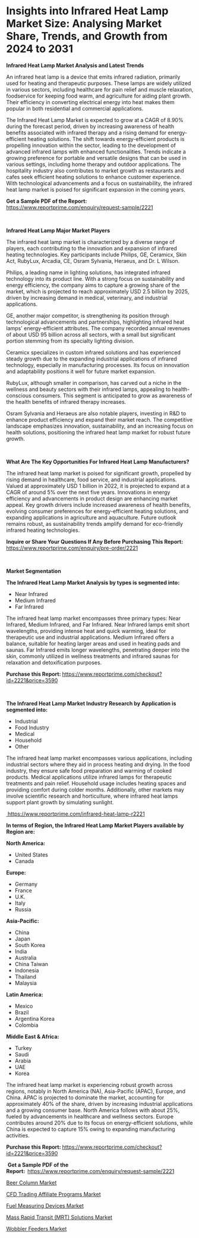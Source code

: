 <p><h1>Insights into Infrared Heat Lamp Market Size: Analysing Market Share, Trends, and Growth from 2024 to 2031</h1></p><p><strong>Infrared Heat Lamp Market Analysis and Latest Trends</strong></p>
<p><p>An infrared heat lamp is a device that emits infrared radiation, primarily used for heating and therapeutic purposes. These lamps are widely utilized in various sectors, including healthcare for pain relief and muscle relaxation, foodservice for keeping food warm, and agriculture for aiding plant growth. Their efficiency in converting electrical energy into heat makes them popular in both residential and commercial applications.</p><p>The Infrared Heat Lamp Market is expected to grow at a CAGR of 8.90% during the forecast period, driven by increasing awareness of health benefits associated with infrared therapy and a rising demand for energy-efficient heating solutions. The shift towards energy-efficient products is propelling innovation within the sector, leading to the development of advanced infrared lamps with enhanced functionalities. Trends indicate a growing preference for portable and versatile designs that can be used in various settings, including home therapy and outdoor applications. The hospitality industry also contributes to market growth as restaurants and cafes seek efficient heating solutions to enhance customer experience. With technological advancements and a focus on sustainability, the infrared heat lamp market is poised for significant expansion in the coming years.</p></p>
<p><strong>Get a Sample PDF of the Report:&nbsp;</strong> <a href="https://www.reportprime.com/enquiry/request-sample/2221">https://www.reportprime.com/enquiry/request-sample/2221</a></p>
<p>&nbsp;</p>
<p><strong>Infrared Heat Lamp Major Market Players</strong></p>
<p><p>The infrared heat lamp market is characterized by a diverse range of players, each contributing to the innovation and expansion of infrared heating technologies. Key participants include Philips, GE, Ceramicx, Skin Act, RubyLux, Arcadia, CE, Osram Sylvania, Heraeus, and Dr. L Wilson.</p><p>Philips, a leading name in lighting solutions, has integrated infrared technology into its product line. With a strong focus on sustainability and energy efficiency, the company aims to capture a growing share of the market, which is projected to reach approximately USD 2.5 billion by 2025, driven by increasing demand in medical, veterinary, and industrial applications. </p><p>GE, another major competitor, is strengthening its position through technological advancements and partnerships, highlighting infrared heat lamps' energy-efficient attributes. The company recorded annual revenues of about USD 95 billion across all sectors, with a small but significant portion stemming from its specialty lighting division.</p><p>Ceramicx specializes in custom infrared solutions and has experienced steady growth due to the expanding industrial applications of infrared technology, especially in manufacturing processes. Its focus on innovation and adaptability positions it well for future market expansion.</p><p>RubyLux, although smaller in comparison, has carved out a niche in the wellness and beauty sectors with their infrared lamps, appealing to health-conscious consumers. This segment is anticipated to grow as awareness of the health benefits of infrared therapy increases.</p><p>Osram Sylvania and Heraeus are also notable players, investing in R&D to enhance product efficiency and expand their market reach. The competitive landscape emphasizes innovation, sustainability, and an increasing focus on health solutions, positioning the infrared heat lamp market for robust future growth.</p></p>
<p>&nbsp;</p>
<p><strong>What Are The Key Opportunities For Infrared Heat Lamp Manufacturers?</strong></p>
<p><p>The infrared heat lamp market is poised for significant growth, propelled by rising demand in healthcare, food service, and industrial applications. Valued at approximately USD 1 billion in 2022, it is projected to expand at a CAGR of around 5% over the next five years. Innovations in energy efficiency and advancements in product design are enhancing market appeal. Key growth drivers include increased awareness of health benefits, evolving consumer preferences for energy-efficient heating solutions, and expanding applications in agriculture and aquaculture. Future outlook remains robust, as sustainability trends amplify demand for eco-friendly infrared heating technologies.</p></p>
<p><strong>Inquire or Share Your Questions If Any Before Purchasing This Report:</strong> <a href="https://www.reportprime.com/enquiry/pre-order/2221">https://www.reportprime.com/enquiry/pre-order/2221</a></p>
<p>&nbsp;</p>
<p><strong>Market Segmentation</strong></p>
<p><strong>The Infrared Heat Lamp Market Analysis by types is segmented into:</strong></p>
<p><ul><li>Near Infrared</li><li>Medium Infrared</li><li>Far Infrared</li></ul></p>
<p><p>The infrared heat lamp market encompasses three primary types: Near Infrared, Medium Infrared, and Far Infrared. Near Infrared lamps emit short wavelengths, providing intense heat and quick warming, ideal for therapeutic use and industrial applications. Medium Infrared offers a balance, suitable for heating larger areas and used in heating pads and saunas. Far Infrared emits longer wavelengths, penetrating deeper into the skin, commonly utilized in wellness treatments and infrared saunas for relaxation and detoxification purposes.</p></p>
<p><strong>Purchase this Report:&nbsp;</strong><a href="https://www.reportprime.com/checkout?id=2221&price=3590">https://www.reportprime.com/checkout?id=2221&price=3590</a></p>
<p>&nbsp;</p>
<p><strong>The Infrared Heat Lamp Market Industry Research by Application is segmented into:</strong></p>
<p><ul><li>Industrial</li><li>Food Industry</li><li>Medical</li><li>Household</li><li>Other</li></ul></p>
<p><p>The infrared heat lamp market encompasses various applications, including industrial sectors where they aid in process heating and drying. In the food industry, they ensure safe food preparation and warming of cooked products. Medical applications utilize infrared lamps for therapeutic treatments and pain relief. Household usage includes heating spaces and providing comfort during colder months. Additionally, other markets may involve scientific research and horticulture, where infrared heat lamps support plant growth by simulating sunlight.</p></p>
<p><a href="https://www.reportprime.com/infrared-heat-lamp-r2221">&nbsp;https://www.reportprime.com/infrared-heat-lamp-r2221</a></p>
<p><strong>In terms of Region, the Infrared Heat Lamp Market Players available by Region are:</strong></p>
<p>
    <p> <strong> North America: </strong>
        <ul>
            <li>United States</li>
            <li>Canada</li>
        </ul>
        </p> 
    <p> <strong> Europe: </strong>
        <ul>
            <li>Germany</li>
            <li>France</li>
            <li>U.K.</li>
            <li>Italy</li>
            <li>Russia</li>
        </ul>
        </p> 
    <p> <strong> Asia-Pacific: </strong>
        <ul>
            <li>China</li>
            <li>Japan</li>
            <li>South Korea</li>
            <li>India</li>
            <li>Australia</li>
            <li>China Taiwan</li>
            <li>Indonesia</li>
            <li>Thailand</li>
            <li>Malaysia</li>
        </ul>
        </p> 
    <p> <strong> Latin America: </strong>
        <ul>
            <li>Mexico</li>
            <li>Brazil</li>
            <li>Argentina Korea</li>
            <li>Colombia</li>
        </ul>
        </p> 
    <p> <strong> Middle East & Africa: </strong>
        <ul>
            <li>Turkey</li>
            <li>Saudi</li>
            <li>Arabia</li>
            <li>UAE</li>
            <li>Korea</li>
        </ul>
    </p>
    </p>
<p><p>The infrared heat lamp market is experiencing robust growth across regions, notably in North America (NA), Asia-Pacific (APAC), Europe, and China. APAC is projected to dominate the market, accounting for approximately 40% of the share, driven by increasing industrial applications and a growing consumer base. North America follows with about 25%, fueled by advancements in healthcare and wellness sectors. Europe contributes around 20% due to its focus on energy-efficient solutions, while China is expected to capture 15% owing to expanding manufacturing activities.</p></p>
<p><strong>Purchase this Report: </strong><a href="https://www.reportprime.com/checkout?id=2221&price=3590">https://www.reportprime.com/checkout?id=2221&price=3590</a></p>
<p>&nbsp;<strong>Get a Sample PDF of the Report:&nbsp;&nbsp;</strong><a href="https://www.reportprime.com/enquiry/request-sample/2221">https://www.reportprime.com/enquiry/request-sample/2221</a></p>
<p><strong></strong></p>
<p><p><a href="https://www.linkedin.com/pulse/global-beer-column-market-sector-types-applications-player-oldye?trackingId=eoIDaORhQPa9rQPCvAFmRg%3D%3D">Beer Column Market</a></p><p><a href="https://issuu.com/reportprime-2/docs/cfd-trading-affiliate-programs-mark_7ea83f4e138053">CFD Trading Affiliate Programs Market</a></p><p><a href="https://www.linkedin.com/pulse/what-growth-opportunities-challenges-fuel-measuring-devices-ox7nc?trackingId=rvAj9vNLRDWUdeCAbli95w%3D%3D">Fuel Measuring Devices Market</a></p><p><a href="https://issuu.com/reportprime-2/docs/mass-rapid-transit-mrt-solutions-ma_56a69b68e13f79">Mass Rapid Transit (MRT) Solutions Market</a></p><p><a href="https://www.linkedin.com/pulse/future-trajectory-wobbler-feeders-market-emerging-trends-forecasts-vdyye?trackingId=oI%2B8wmnpSra%2BNksUf%2Bd24A%3D%3D">Wobbler Feeders Market</a></p></p>